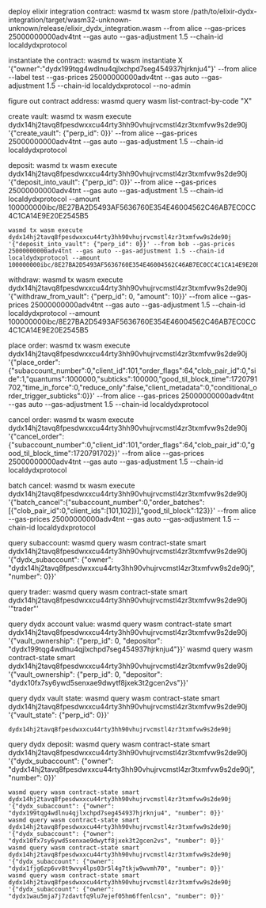 deploy elixir integration contract:
    wasmd tx wasm store /path/to/elixir-dydx-integration/target/wasm32-unknown-unknown/release/elixir_dydx_integration.wasm --from alice --gas-prices 25000000000adv4tnt --gas auto --gas-adjustment 1.5 --chain-id localdydxprotocol

instantiate the contract: 
    wasmd tx wasm instantiate X '{"owner":"dydx199tqg4wdlnu4qjlxchpd7seg454937hjrknju4"}' --from alice --label test --gas-prices 25000000000adv4tnt --gas auto --gas-adjustment 1.5 --chain-id localdydxprotocol --no-admin

figure out contract address:
    wasmd query wasm list-contract-by-code "X"

create vault: 
    wasmd tx wasm execute dydx14hj2tavq8fpesdwxxcu44rty3hh90vhujrvcmstl4zr3txmfvw9s2de90j '{"create_vault": {"perp_id": 0}}' --from alice --gas-prices 25000000000adv4tnt --gas auto --gas-adjustment 1.5 --chain-id localdydxprotocol

deposit:
    wasmd tx wasm execute dydx14hj2tavq8fpesdwxxcu44rty3hh90vhujrvcmstl4zr3txmfvw9s2de90j '{"deposit_into_vault": {"perp_id": 0}}' --from alice --gas-prices 25000000000adv4tnt --gas auto --gas-adjustment 1.5 --chain-id localdydxprotocol --amount 100000000ibc/8E27BA2D5493AF5636760E354E46004562C46AB7EC0CC4C1CA14E9E20E2545B5

    wasmd tx wasm execute dydx14hj2tavq8fpesdwxxcu44rty3hh90vhujrvcmstl4zr3txmfvw9s2de90j '{"deposit_into_vault": {"perp_id": 0}}' --from bob --gas-prices 25000000000adv4tnt --gas auto --gas-adjustment 1.5 --chain-id localdydxprotocol --amount 100000000ibc/8E27BA2D5493AF5636760E354E46004562C46AB7EC0CC4C1CA14E9E20E2545B5

 withdraw:
    wasmd tx wasm execute dydx14hj2tavq8fpesdwxxcu44rty3hh90vhujrvcmstl4zr3txmfvw9s2de90j '{"withdraw_from_vault": {"perp_id": 0, "amount": 10}}' --from alice --gas-prices 25000000000adv4tnt --gas auto --gas-adjustment 1.5 --chain-id localdydxprotocol --amount 100000000ibc/8E27BA2D5493AF5636760E354E46004562C46AB7EC0CC4C1CA14E9E20E2545B5

place order: 
 wasmd tx wasm execute dydx14hj2tavq8fpesdwxxcu44rty3hh90vhujrvcmstl4zr3txmfvw9s2de90j '{"place_order":{"subaccount_number":0,"client_id":101,"order_flags":64,"clob_pair_id":0,"side":1,"quantums":1000000,"subticks":100000,"good_til_block_time":1720791702,"time_in_force":0,"reduce_only":false,"client_metadata":0,"conditional_order_trigger_subticks":0}}' --from alice --gas-prices 25000000000adv4tnt --gas auto --gas-adjustment 1.5 --chain-id localdydxprotocol

cancel order: 
 wasmd tx wasm execute dydx14hj2tavq8fpesdwxxcu44rty3hh90vhujrvcmstl4zr3txmfvw9s2de90j '{"cancel_order":{"subaccount_number":0,"client_id":101,"order_flags":64,"clob_pair_id":0,"good_til_block_time":1720791702}}' --from alice --gas-prices 25000000000adv4tnt --gas auto --gas-adjustment 1.5 --chain-id localdydxprotocol

batch cancel: 
  wasmd tx wasm execute dydx14hj2tavq8fpesdwxxcu44rty3hh90vhujrvcmstl4zr3txmfvw9s2de90j '{"batch_cancel":{"subaccount_number":0,"order_batches":[{"clob_pair_id":0,"client_ids":[101,102]}],"good_til_block":123}}' --from alice --gas-prices 25000000000adv4tnt --gas auto --gas-adjustment 1.5 --chain-id localdydxprotocol


query subaccount: 
    wasmd query wasm contract-state smart dydx14hj2tavq8fpesdwxxcu44rty3hh90vhujrvcmstl4zr3txmfvw9s2de90j '{"dydx_subaccount": {"owner": "dydx14hj2tavq8fpesdwxxcu44rty3hh90vhujrvcmstl4zr3txmfvw9s2de90j", "number": 0}}'

query trader:
    wasmd query wasm contract-state smart dydx14hj2tavq8fpesdwxxcu44rty3hh90vhujrvcmstl4zr3txmfvw9s2de90j '"trader"' 

query dydx account value: 
    wasmd query wasm contract-state smart dydx14hj2tavq8fpesdwxxcu44rty3hh90vhujrvcmstl4zr3txmfvw9s2de90j '{"vault_ownership": {"perp_id": 0, "depositor": "dydx199tqg4wdlnu4qjlxchpd7seg454937hjrknju4"}}'
    wasmd query wasm contract-state smart dydx14hj2tavq8fpesdwxxcu44rty3hh90vhujrvcmstl4zr3txmfvw9s2de90j '{"vault_ownership": {"perp_id": 0, "depositor": "dydx10fx7sy6ywd5senxae9dwytf8jxek3t2gcen2vs"}}'

query dydx vault state: 
    wasmd query wasm contract-state smart dydx14hj2tavq8fpesdwxxcu44rty3hh90vhujrvcmstl4zr3txmfvw9s2de90j '{"vault_state": {"perp_id": 0}}'



    dydx14hj2tavq8fpesdwxxcu44rty3hh90vhujrvcmstl4zr3txmfvw9s2de90j

















query dydx deposit: 
    wasmd query wasm contract-state smart dydx14hj2tavq8fpesdwxxcu44rty3hh90vhujrvcmstl4zr3txmfvw9s2de90j '{"dydx_subaccount": {"owner": "dydx14hj2tavq8fpesdwxxcu44rty3hh90vhujrvcmstl4zr3txmfvw9s2de90j", "number": 0}}'

    wasmd query wasm contract-state smart dydx14hj2tavq8fpesdwxxcu44rty3hh90vhujrvcmstl4zr3txmfvw9s2de90j '{"dydx_subaccount": {"owner": "dydx199tqg4wdlnu4qjlxchpd7seg454937hjrknju4", "number": 0}}'
    wasmd query wasm contract-state smart dydx14hj2tavq8fpesdwxxcu44rty3hh90vhujrvcmstl4zr3txmfvw9s2de90j '{"dydx_subaccount": {"owner": "dydx10fx7sy6ywd5senxae9dwytf8jxek3t2gcen2vs", "number": 0}}'
    wasmd query wasm contract-state smart dydx14hj2tavq8fpesdwxxcu44rty3hh90vhujrvcmstl4zr3txmfvw9s2de90j '{"dydx_subaccount": {"owner": "dydx1fjg6zp6vv8t9wvy4lps03r5l4g7tkjw9wvmh70", "number": 0}}'
    wasmd query wasm contract-state smart dydx14hj2tavq8fpesdwxxcu44rty3hh90vhujrvcmstl4zr3txmfvw9s2de90j '{"dydx_subaccount": {"owner": "dydx1wau5mja7j7zdavtfq9lu7ejef05hm6ffenlcsn", "number": 0}}'
